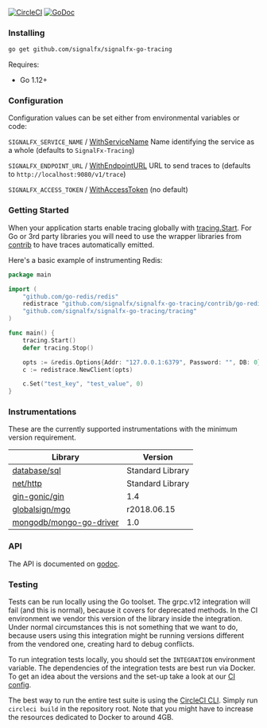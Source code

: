 [![CircleCI](https://circleci.com/gh/signalfx/signalfx-go-tracing/tree/master.svg?style=svg)](https://circleci.com/gh/signalfx/signalfx-go-tracing/tree/master)
[![GoDoc](https://godoc.org/github.com/signalfx/signalfx-go-tracing/tracing?status.svg)](https://godoc.org/github.com/signalfx/signalfx-go-tracing/tracing)

### Installing
```bash
go get github.com/signalfx/signalfx-go-tracing
```

Requires:

* Go 1.12+

### Configuration
Configuration values can be set either from environmental variables or code:

`SIGNALFX_SERVICE_NAME` / [WithServiceName](https://godoc.org/github.com/signalfx/signalfx-go-tracing/tracing/#WithServiceName) Name identifying the service as a whole (defaults to `SignalFx-Tracing`)

`SIGNALFX_ENDPOINT_URL` / [WithEndpointURL](https://godoc.org/github.com/signalfx/signalfx-go-tracing/tracing/#WithEndpointURL) URL to send traces to (defaults to `http://localhost:9080/v1/trace`)

`SIGNALFX_ACCESS_TOKEN` / [WithAccessToken](https://godoc.org/github.com/signalfx/signalfx-go-tracing/tracing/#WithAccessToken) (no default)

### Getting Started
When your application starts enable tracing globally with
[tracing.Start](https://godoc.org/github.com/signalfx/signalfx-go-tracing/tracing/#Start).
For Go or 3rd party libraries you will need to use the wrapper libraries
from [contrib](contrib) to have traces automatically emitted.

Here's a basic example of instrumenting Redis:

```go
package main

import (
	"github.com/go-redis/redis"
	redistrace "github.com/signalfx/signalfx-go-tracing/contrib/go-redis/redis"
	"github.com/signalfx/signalfx-go-tracing/tracing"
)

func main() {
	tracing.Start()
	defer tracing.Stop()

	opts := &redis.Options{Addr: "127.0.0.1:6379", Password: "", DB: 0}
	c := redistrace.NewClient(opts)

	c.Set("test_key", "test_value", 0)
}
```

### Instrumentations
These are the currently supported instrumentations with the minimum version requirement.

| Library | Version |
| ------- | ------- |
| [database/sql](contrib/database/sql) | Standard Library |
| [net/http](contrib/net/http) | Standard Library |
| [gin-gonic/gin](contrib/gin-gonic/gin) | 1.4 |
| [globalsign/mgo](contrib/globalsign/mgo) | r2018.06.15 |
| [mongodb/mongo-go-driver](contrib/mongodb/mongo-go-driver) | 1.0 |

### API
The API is documented on [godoc](https://godoc.org/github.com/signalfx/signalfx-go-tracing/tracing).

### Testing
Tests can be run locally using the Go toolset. The grpc.v12 integration will fail (and this is normal), because it covers for deprecated methods. In the CI environment
we vendor this version of the library inside the integration. Under normal circumstances this is not something that we want to do, because users using this integration
might be running versions different from the vendored one, creating hard to debug conflicts.

To run integration tests locally, you should set the `INTEGRATION` environment variable. The dependencies of the integration tests are best run via Docker. To get an
idea about the versions and the set-up take a look at our [CI config](https://github.com/signalfx/signalfx-go-tracing/blob/master/.circleci/config.yml).

The best way to run the entire test suite is using the [CircleCI CLI](https://circleci.com/docs/2.0/local-jobs/). Simply run `circleci build`
in the repository root. Note that you might have to increase the resources dedicated to Docker to around 4GB.
